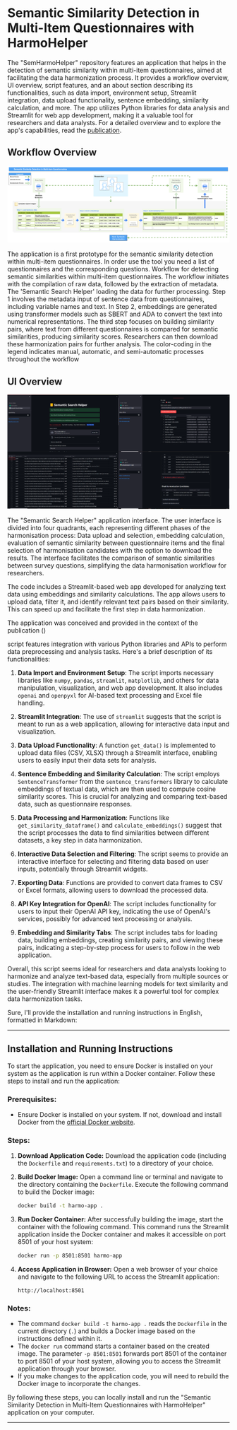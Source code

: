 

# Semantic Similarity Detection in Multi-Item Questionnaires with HarmoHelper

The "SemHarmoHelper" repository features an application that helps in the detection of semantic similarity within multi-item questionnaires, aimed at facilitating the data harmonization process. It provides a workflow overview, UI overview, script features, and an about section describing its functionalities, such as data import, environment setup, Streamlit integration, data upload functionality, sentence embedding, similarity calculation, and more. 
The app utilizes Python libraries for data analysis and Streamlit for web app development, making it a valuable tool for researchers and data analysts. For a detailed overview and to explore the app's capabilities, read the [publication]().

## Workflow Overview
![Local Image](Harmo_Helperv3.png)

The application is a first prototype for the semantic similarity detection within multi-item questionnaires. In order use the tool you need a list of questionnaires and the corresponding questions.
Workflow for detecting semantic similarities within multi-item questionnaires. The workflow initiates with the compilation of raw data, followed by the extraction of metadata. 
The 'Semantic Search Helper' loading the data for further processing. Step 1 involves the metadata input of sentence data from questionnaires, including variable names and text. 
In Step 2, embeddings are generated using transformer models such as SBERT and ADA to convert the text into numerical representations. 
The third step focuses on building similarity pairs, where text from different questionnaires is compared for semantic similarities, producing similarity scores. 
Researchers can then download these harmonization pairs for further analysis. The color-coding in the legend indicates manual, automatic, and semi-automatic processes throughout the workflow 

## UI Overview
![Local Image](Combined_Harmo_Helper_Image.png)

The "Semantic Search Helper" application interface. The user interface is divided into four quadrants, each representing different phases of the harmonisation process: Data upload and selection, embedding calculation, evaluation of semantic similarity between questionnaire items and the final selection of harmonisation candidates with the option to download the results. The interface facilitates the comparison of semantic similarities between survey questions, simplifying the data harmonisation workflow for researchers.

The code includes a Streamlit-based web app developed for analyzing text data using embeddings and similarity calculations. The app allows users to upload data, filter it, and identify relevant text pairs based on their similarity. This can speed up and facilitate the first step in data harmonization.

The application was conceived and provided in the context of the publication ()

script features integration with various Python libraries and APIs to perform data preprocessing and analysis tasks. Here's a brief description of its functionalities:

1. **Data Import and Environment Setup**: The script imports necessary libraries like `numpy`, `pandas`, `streamlit`, `matplotlib`, and others for data manipulation, visualization, and web app development. It also includes `openai` and `openpyxl` for AI-based text processing and Excel file handling.

2. **Streamlit Integration**: The use of `streamlit` suggests that the script is meant to run as a web application, allowing for interactive data input and visualization.

3. **Data Upload Functionality**: A function `get_data()` is implemented to upload data files (CSV, XLSX) through a Streamlit interface, enabling users to easily input their data sets for analysis.

4. **Sentence Embedding and Similarity Calculation**: The script employs `SentenceTransformer` from the `sentence_transformers` library to calculate embeddings of textual data, which are then used to compute cosine similarity scores. This is crucial for analyzing and comparing text-based data, such as questionnaire responses.

5. **Data Processing and Harmonization**: Functions like `get_similarity_dataframe()` and `calculate_embeddings()` suggest that the script processes the data to find similarities between different datasets, a key step in data harmonization.

6. **Interactive Data Selection and Filtering**: The script seems to provide an interactive interface for selecting and filtering data based on user inputs, potentially through Streamlit widgets.

7. **Exporting Data**: Functions are provided to convert data frames to CSV or Excel formats, allowing users to download the processed data.

8. **API Key Integration for OpenAI**: The script includes functionality for users to input their OpenAI API key, indicating the use of OpenAI's services, possibly for advanced text processing or analysis.

9. **Embedding and Similarity Tabs**: The script includes tabs for loading data, building embeddings, creating similarity pairs, and viewing these pairs, indicating a step-by-step process for users to follow in the web application.

Overall, this script seems ideal for researchers and data analysts looking to harmonize and analyze text-based data, especially from multiple sources or studies. The integration with machine learning models for text similarity and the user-friendly Streamlit interface makes it a powerful tool for complex data harmonization tasks.

Sure, I'll provide the installation and running instructions in English, formatted in Markdown:

---

## Installation and Running Instructions

To start the application, you need to ensure Docker is installed on your system as the application is run within a Docker container. Follow these steps to install and run the application:




### Prerequisites:
- Ensure Docker is installed on your system. If not, download and install Docker from the [official Docker website](https://docs.docker.com/get-docker/).

### Steps:

1. **Download Application Code:**
   Download the application code (including the `Dockerfile` and `requirements.txt`) to a directory of your choice.

2. **Build Docker Image:**
   Open a command line or terminal and navigate to the directory containing the `Dockerfile`. Execute the following command to build the Docker image:
   ```bash
   docker build -t harmo-app .
   ```

3. **Run Docker Container:**
   After successfully building the image, start the container with the following command. This command runs the Streamlit application inside the Docker container and makes it accessible on port 8501 of your host system:
   ```bash
   docker run -p 8501:8501 harmo-app
   ```

4. **Access Application in Browser:**
   Open a web browser of your choice and navigate to the following URL to access the Streamlit application:
   ```
   http://localhost:8501
   ```

### Notes:

- The command `docker build -t harmo-app .` reads the `Dockerfile` in the current directory (`.`) and builds a Docker image based on the instructions defined within it.
- The `docker run` command starts a container based on the created image. The parameter `-p 8501:8501` forwards port 8501 of the container to port 8501 of your host system, allowing you to access the Streamlit application through your browser.
- If you make changes to the application code, you will need to rebuild the Docker image to incorporate the changes.

By following these steps, you can locally install and run the "Semantic Similarity Detection in Multi-Item Questionnaires with HarmoHelper" application on your computer.

---